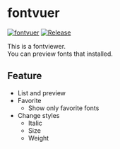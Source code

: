 # fontvuer

[![fontvuer](https://snapcraft.io//fontvuer/badge.svg)](https://snapcraft.io/fontvuer) [![Release](https://github.com/ssssota/fontvuer/workflows/Release/badge.svg)](https://github.com/ssssota/fontvuer/releases)

This is a fontviewer.  
You can preview fonts that installed.

## Feature

- List and preview
- Favorite
  - Show only favorite fonts
- Change styles
  - Italic
  - Size
  - Weight
